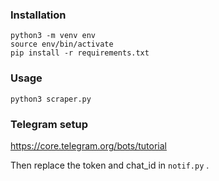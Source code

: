 ### Installation
```
python3 -m venv env
source env/bin/activate
pip install -r requirements.txt
```

### Usage

`python3 scraper.py`

### Telegram setup

https://core.telegram.org/bots/tutorial

Then replace the token and chat_id in `notif.py` .
